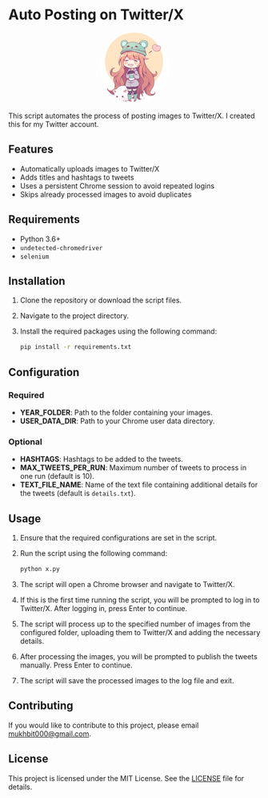 # Auto Posting on Twitter/X

<p align="center">
  <img src="logo.png" alt="Twitter Logo" style="border-radius: 50%; width: 140px; height: 140px;">
</p>

This script automates the process of posting images to Twitter/X. I created this for my Twitter account.

## Features

- Automatically uploads images to Twitter/X
- Adds titles and hashtags to tweets
- Uses a persistent Chrome session to avoid repeated logins
- Skips already processed images to avoid duplicates

## Requirements

- Python 3.6+
- `undetected-chromedriver`
- `selenium`

## Installation

1. Clone the repository or download the script files.
2. Navigate to the project directory.
3. Install the required packages using the following command:

   ```sh
   pip install -r requirements.txt
   ```

## Configuration

### Required

- **YEAR_FOLDER**: Path to the folder containing your images.
- **USER_DATA_DIR**: Path to your Chrome user data directory.

### Optional

- **HASHTAGS**: Hashtags to be added to the tweets.
- **MAX_TWEETS_PER_RUN**: Maximum number of tweets to process in one run (default is 10).
- **TEXT_FILE_NAME**: Name of the text file containing additional details for the tweets (default is `details.txt`).

## Usage

1. Ensure that the required configurations are set in the script.
2. Run the script using the following command:

   ```sh
   python x.py
   ```

3. The script will open a Chrome browser and navigate to Twitter/X.
4. If this is the first time running the script, you will be prompted to log in to Twitter/X. After logging in, press Enter to continue.
5. The script will process up to the specified number of images from the configured folder, uploading them to Twitter/X and adding the necessary details.
6. After processing the images, you will be prompted to publish the tweets manually. Press Enter to continue.
7. The script will save the processed images to the log file and exit.

## Contributing

If you would like to contribute to this project, please email [mukhbit000@gmail.com](mailto:mukhbit000@gmail.com).

## License

This project is licensed under the MIT License. See the [LICENSE](./LICENSE) file for details.
